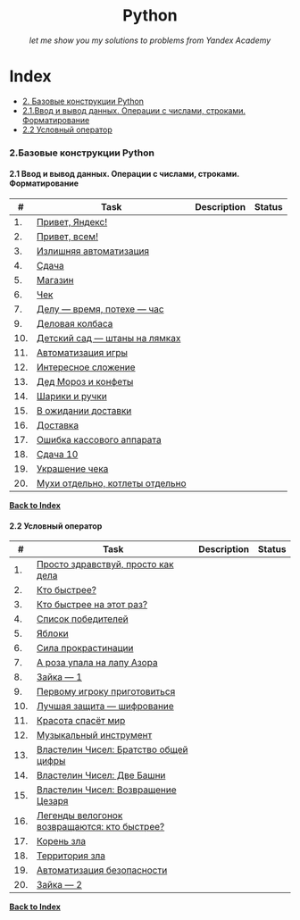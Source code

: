 <div align="center">
    <h1>Python</h1>
    <i>let me show you my solutions to problems from Yandex Academy</i>
</div>


# Index

* [2. Базовые конструкции Python](#2базовые-конструкции-python)
* [2.1.Ввод и вывод данных. Операции с числами, строками. Форматирование](#21-ввод-и-вывод-данных-операции-с-числами-строками-форматирование)
* [2.2 Условный оператор](#22-условный-оператор)


### 2.Базовые конструкции Python
#### 2.1 Ввод и вывод данных. Операции с числами, строками. Форматирование
    
|#| Task | Description | Status |    
|---|---|---|---|
|1.| [Привет, Яндекс!]()|||
|2.| [Привет, всем!]()|||
|3.| [Излишняя автоматизация]()|||
|4.| [Сдача]()|||
|5.| [Магазин]()|||
|6.| [Чек]()|||
|7.| [Делу — время, потехе — час]()|||
|9.| [Деловая колбаса]()|||
|10.| [Детский сад — штаны на лямках]()|||
|11.| [Автоматизация игры]()|||
|12.| [Интересное сложение]()|||
|13.| [Дед Мороз и конфеты]()|||
|14.| [Шарики и ручки]()|||
|15.| [В ожидании доставки]()|||
|16.| [Доставка]()|||
|17.| [Ошибка кассового аппарата]()|||
|18.| [Сдача 10]()|||
|19.| [Украшение чека]()|||
|20.| [Мухи отдельно, котлеты отдельно]()|||

**[Back to Index](#index)**

#### 2.2 Условный оператор
|#| Task | Description | Status |    
|---|---|---|---|
|1.| [Просто здравствуй, просто как дела]()|||
|2.| [Кто быстрее?]()|||
|3.| [Кто быстрее на этот раз?]()|||
|4.| [Список победителей]()|||
|5.| [Яблоки]()|||
|6.| [Сила прокрастинации]()|||
|7.| [А роза упала на лапу Азора]()|||
|8.| [Зайка — 1]()|||
|9.| [Первому игроку приготовиться]()|||
|10.| [Лучшая защита — шифрование]()|||
|11.| [Красота спасёт мир]()|||
|12.| [Музыкальный инструмент]()|||
|13.| [Властелин Чисел: Братство общей цифры]()|||
|14.| [Властелин Чисел: Две Башни]()|||
|15.| [Властелин Чисел: Возвращение Цезаря]()|||
|16.| [Легенды велогонок возвращаются: кто быстрее?]()|||
|17.| [Корень зла]()|||
|18.| [Территория зла]()|||
|19.| [Автоматизация безопасности]()|||
|20.| [Зайка — 2]()|||
   
**[Back to Index](#index)**
